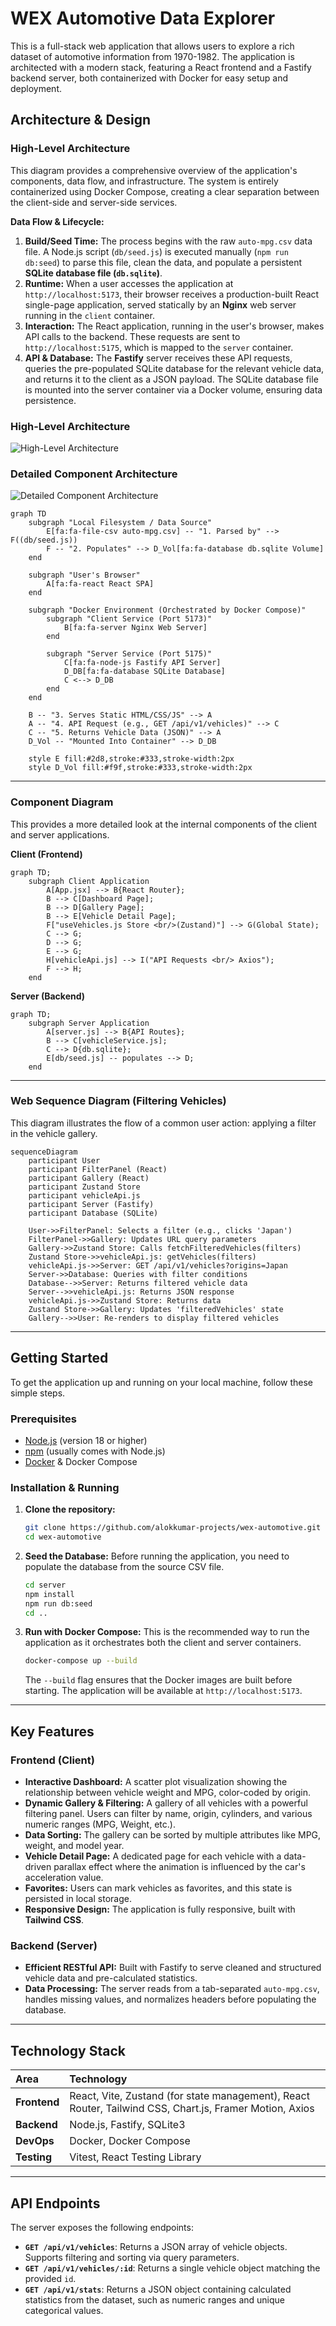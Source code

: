 # WEX Automotive Data Explorer

This is a full-stack web application that allows users to explore a rich dataset of automotive information from 1970-1982. The application is architected with a modern stack, featuring a React frontend and a Fastify backend server, both containerized with Docker for easy setup and deployment.

## Architecture & Design

### High-Level Architecture

This diagram provides a comprehensive overview of the application's components, data flow, and infrastructure. The system is entirely containerized using Docker Compose, creating a clear separation between the client-side and server-side services.

**Data Flow & Lifecycle:**

1.  **Build/Seed Time:** The process begins with the raw `auto-mpg.csv` data file. A Node.js script (`db/seed.js`) is executed manually (`npm run db:seed`) to parse this file, clean the data, and populate a persistent **SQLite database file (`db.sqlite`)**.
2.  **Runtime:** When a user accesses the application at `http://localhost:5173`, their browser receives a production-built React single-page application, served statically by an **Nginx** web server running in the `client` container.
3.  **Interaction:** The React application, running in the user's browser, makes API calls to the backend. These requests are sent to `http://localhost:5175`, which is mapped to the `server` container.
4.  **API & Database:** The **Fastify** server receives these API requests, queries the pre-populated SQLite database for the relevant vehicle data, and returns it to the client as a JSON payload. The SQLite database file is mounted into the server container via a Docker volume, ensuring data persistence.

<!-- end list -->

### High-Level Architecture

![High-Level Architecture](./docs/high-level-architecture.png)

### Detailed Component Architecture

![Detailed Component Architecture](./docs/detailed-component-architecture.png)

```mermaid
graph TD
    subgraph "Local Filesystem / Data Source"
        E[fa:fa-file-csv auto-mpg.csv] -- "1. Parsed by" --> F((db/seed.js))
        F -- "2. Populates" --> D_Vol[fa:fa-database db.sqlite Volume]
    end

    subgraph "User's Browser"
        A[fa:fa-react React SPA]
    end

    subgraph "Docker Environment (Orchestrated by Docker Compose)"
        subgraph "Client Service (Port 5173)"
            B[fa:fa-server Nginx Web Server]
        end

        subgraph "Server Service (Port 5175)"
            C[fa:fa-node-js Fastify API Server]
            D_DB[fa:fa-database SQLite Database]
            C <--> D_DB
        end
    end

    B -- "3. Serves Static HTML/CSS/JS" --> A
    A -- "4. API Request (e.g., GET /api/v1/vehicles)" --> C
    C -- "5. Returns Vehicle Data (JSON)" --> A
    D_Vol -- "Mounted Into Container" --> D_DB

    style E fill:#2d8,stroke:#333,stroke-width:2px
    style D_Vol fill:#f9f,stroke:#333,stroke-width:2px
```

---

### Component Diagram

This provides a more detailed look at the internal components of the client and server applications.

**Client (Frontend)**

```mermaid
graph TD;
    subgraph Client Application
        A[App.jsx] --> B{React Router};
        B --> C[Dashboard Page];
        B --> D[Gallery Page];
        B --> E[Vehicle Detail Page];
        F["useVehicles.js Store <br/>(Zustand)"] --> G(Global State);
        C --> G;
        D --> G;
        E --> G;
        H[vehicleApi.js] --> I("API Requests <br/> Axios");
        F --> H;
    end
```

**Server (Backend)**

```mermaid
graph TD;
    subgraph Server Application
        A[server.js] --> B{API Routes};
        B --> C[vehicleService.js];
        C --> D{db.sqlite};
        E[db/seed.js] -- populates --> D;
    end
```

---

### Web Sequence Diagram (Filtering Vehicles)

This diagram illustrates the flow of a common user action: applying a filter in the vehicle gallery.

```mermaid
sequenceDiagram
    participant User
    participant FilterPanel (React)
    participant Gallery (React)
    participant Zustand Store
    participant vehicleApi.js
    participant Server (Fastify)
    participant Database (SQLite)

    User->>FilterPanel: Selects a filter (e.g., clicks 'Japan')
    FilterPanel->>Gallery: Updates URL query parameters
    Gallery->>Zustand Store: Calls fetchFilteredVehicles(filters)
    Zustand Store->>vehicleApi.js: getVehicles(filters)
    vehicleApi.js->>Server: GET /api/v1/vehicles?origins=Japan
    Server->>Database: Queries with filter conditions
    Database-->>Server: Returns filtered vehicle data
    Server-->>vehicleApi.js: Returns JSON response
    vehicleApi.js->>Zustand Store: Returns data
    Zustand Store->>Gallery: Updates 'filteredVehicles' state
    Gallery-->>User: Re-renders to display filtered vehicles
```

---

## Getting Started

To get the application up and running on your local machine, follow these simple steps.

### Prerequisites

- [Node.js](https://nodejs.org/) (version 18 or higher)
- [npm](https://www.npmjs.com/) (usually comes with Node.js)
- [Docker](https://www.docker.com/) & Docker Compose

### Installation & Running

1.  **Clone the repository:**

    ```bash
    git clone https://github.com/alokkumar-projects/wex-automotive.git
    cd wex-automotive
    ```

2.  **Seed the Database:**
    Before running the application, you need to populate the database from the source CSV file.

    ```bash
    cd server
    npm install
    npm run db:seed
    cd ..
    ```

3.  **Run with Docker Compose:**
    This is the recommended way to run the application as it orchestrates both the client and server containers.

    ```bash
    docker-compose up --build
    ```

    The `--build` flag ensures that the Docker images are built before starting. The application will be available at `http://localhost:5173`.

---

## Key Features

### Frontend (Client)

- **Interactive Dashboard:** A scatter plot visualization showing the relationship between vehicle weight and MPG, color-coded by origin.
- **Dynamic Gallery & Filtering:** A gallery of all vehicles with a powerful filtering panel. Users can filter by name, origin, cylinders, and various numeric ranges (MPG, Weight, etc.).
- **Data Sorting:** The gallery can be sorted by multiple attributes like MPG, weight, and model year.
- **Vehicle Detail Page:** A dedicated page for each vehicle with a data-driven parallax effect where the animation is influenced by the car's acceleration value.
- **Favorites:** Users can mark vehicles as favorites, and this state is persisted in local storage.
- **Responsive Design:** The application is fully responsive, built with **Tailwind CSS**.

### Backend (Server)

- **Efficient RESTful API:** Built with Fastify to serve cleaned and structured vehicle data and pre-calculated statistics.
- **Data Processing:** The server reads from a tab-separated `auto-mpg.csv`, handles missing values, and normalizes headers before populating the database.

---

## Technology Stack

| Area         | Technology                                                                                              |
| :----------- | :------------------------------------------------------------------------------------------------------ |
| **Frontend** | React, Vite, Zustand (for state management), React Router, Tailwind CSS, Chart.js, Framer Motion, Axios |
| **Backend**  | Node.js, Fastify, SQLite3                                                                               |
| **DevOps**   | Docker, Docker Compose                                                                                  |
| **Testing**  | Vitest, React Testing Library                                                                           |

---

## API Endpoints

The server exposes the following endpoints:

- **`GET /api/v1/vehicles`**: Returns a JSON array of vehicle objects. Supports filtering and sorting via query parameters.
- **`GET /api/v1/vehicles/:id`**: Returns a single vehicle object matching the provided `id`.
- **`GET /api/v1/stats`**: Returns a JSON object containing calculated statistics from the dataset, such as numeric ranges and unique categorical values.
